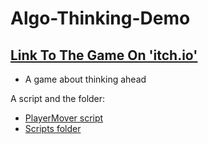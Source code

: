 # Algo-Thinking-Demo

## [Link To The Game On 'itch.io'](https://gamedevbc.itch.io/algo-thinking)

* A game about thinking ahead

A script and the folder:

* [PlayerMover script](https://github.com/Game-Dev-Baram-Chahine/Algo-Thinking-Demo/blob/main/Assets/Scripts/PlayerMover.cs)
* [Scripts folder](https://github.com/Game-Dev-Baram-Chahine/Algo-Thinking-Demo/tree/main/Assets/Scripts)
